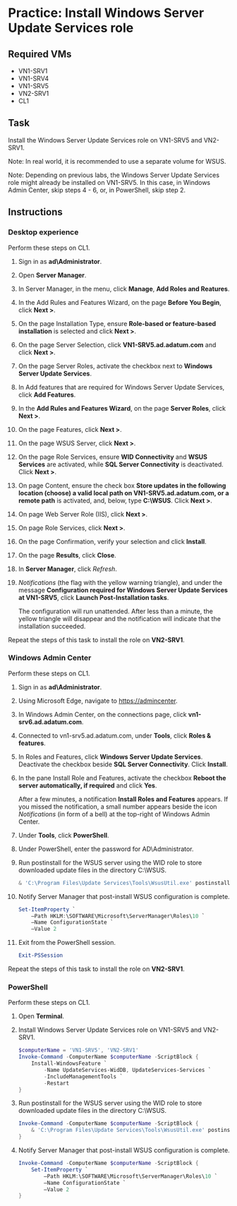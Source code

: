 # Practice: Install Windows Server Update Services role

## Required VMs

* VN1-SRV1
* VN1-SRV4
* VN1-SRV5
* VN2-SRV1
* CL1

## Task

Install the Windows Server Update Services role on VN1-SRV5 and VN2-SRV1.

Note: In real world, it is recommended to use a separate volume for WSUS.

Note: Depending on previous labs, the Windows Server Update Services role might already be installed on VN1-SRV5. In this case, in Windows Admin Center, skip steps 4 - 6, or, in PowerShell, skip step 2.

## Instructions

### Desktop experience

Perform these steps on CL1.

1. Sign in as **ad\Administrator**.
1. Open **Server Manager**.
1. In Server Manager, in the menu, click **Manage**, **Add Roles and Reatures**.
1. In the Add Rules and Features Wizard, on the page **Before You Begin**, click **Next >**.
1. On the page Installation Type, ensure **Role-based or feature-based installation** is selected and click **Next >**.
1. On the page Server Selection, click **VN1-SRV5.ad.adatum.com** and click **Next >**.
1. On the page Server Roles, activate the checkbox next to **Windows Server Update Services**.
1. In Add features that are required for Windows Server Update Services, click **Add Features**.
1. In the **Add Rules and Features Wizard**, on the page **Server Roles**, click **Next >**.
1. On the page Features, click **Next >**.
1. On the page WSUS Server, click **Next >**.
1. On the page Role Services, ensure **WID Connectivity** and **WSUS Services** are activated, while **SQL Server Connectivity** is deactivated. Click **Next >**.
1. On page Content, ensure the check box **Store updates in the following location (choose) a valid local path on VN1-SRV5.ad.adatum.com, or a remote path** is activated, and, below, type **C:\WSUS**. Click **Next >**.
1. On page Web Server Role (IIS), click **Next >**.
1. On page Role Services, click **Next >**.
1. On the page Confirmation, verify your selection and click **Install**.
1. On the page **Results**, click **Close**.
1. In **Server Manager**, click *Refresh*.
1. *Notifications* (the flag with the yellow warning triangle), and under the message **Configuration required for Windows Server Update Services at VN1-SRV5**, click **Launch Post-Installation tasks**.

    The configuration will run unattended. After less than a minute, the yellow triangle will disappear and the notification will indicate that the installation succeeded.

Repeat the steps of this task to install the role on **VN2-SRV1**.

### Windows Admin Center

Perform these steps on CL1.

1. Sign in as **ad\Administrator**.
1. Using Microsoft Edge, navigate to <https://admincenter>.
1. In Windows Admin Center, on the connections page, click **vn1-srv6.ad.adatum.com**.
1. Connected to vn1-srv5.ad.adatum.com, under **Tools**, click **Roles & features**.
1. In Roles and Features, click **Windows Server Update Services**. Deactivate the checkbox beside **SQL Server Connectivity**. Click **Install**.
1. In the pane Install Role and Features, activate the checkbox **Reboot the server automatically, if required** and click **Yes**.

    After a few minutes, a notification **Install Roles and Features** appears. If you missed the notification, a small number appears beside the icon *Notifications* (in form of a bell) at the top-right of Windows Admin Center.

1. Under **Tools**, click **PowerShell**.
1. Under PowerShell, enter the password for AD\Administrator.
1. Run postinstall for the WSUS server using the WID role to store downloaded update files in the directory C:\WSUS.

    ````powershell
    & 'C:\Program Files\Update Services\Tools\WsusUtil.exe' postinstall CONTENT_DIR=C:\WSUS
    ````

1. Notify Server Manager that post-install WSUS configuration is complete.

    ````powershell
    Set-ItemProperty `
        –Path HKLM:\SOFTWARE\Microsoft\ServerManager\Roles\10 `
        –Name ConfigurationState `
        –Value 2
    ````

1. Exit from the PowerShell session.

    ````powershell
    Exit-PSSession
    ````

Repeat the steps of this task to install the role on **VN2-SRV1**.

### PowerShell

Perform these steps on CL1.

1. Open **Terminal**.
1. Install Windows Server Update Services role on VN1-SRV5 and VN2-SRV1.

    ````powershell
    $computerName = 'VN1-SRV5', 'VN2-SRV1'
    Invoke-Command -ComputerName $computerName -ScriptBlock {
        Install-WindowsFeature `
            -Name UpdateServices-WidDB, UpdateServices-Services `
            -IncludeManagementTools `
            -Restart
    }
    ````

1. Run postinstall for the WSUS server using the WID role to store downloaded update files in the directory C:\WSUS.

    ````powershell
    Invoke-Command -ComputerName $computerName -ScriptBlock {
        & 'C:\Program Files\Update Services\Tools\WsusUtil.exe' postinstall CONTENT_DIR=C:\WSUS
    }
    ````

1. Notify Server Manager that post-install WSUS configuration is complete.

    ````powershell
    Invoke-Command -ComputerName $computerName -ScriptBlock {
        Set-ItemProperty `
            –Path HKLM:\SOFTWARE\Microsoft\ServerManager\Roles\10 `
            –Name ConfigurationState `
            –Value 2
    }
    ````
